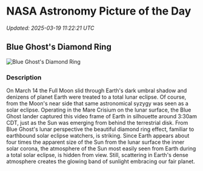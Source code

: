 # NASA Astronomy Picture of the Day

_Updated: 2025-03-19 11:22:21 UTC_

## Blue Ghost's Diamond Ring

![Blue Ghost's Diamond Ring](https://apod.nasa.gov/apod/image/2503/eclipse-shot-from-blue-ghost-crop1024.jpg)

### Description

On March 14 the Full Moon slid through Earth's dark umbral shadow and denizens of planet Earth were treated to a total lunar eclipse. Of course, from the Moon's near side that same astronomical syzygy was seen as a solar eclipse. Operating in the Mare Crisium on the lunar surface, the Blue Ghost lander captured this video frame of Earth in silhouette around 3:30am CDT, just as the Sun was emerging from behind the terrestrial disk. From Blue Ghost's lunar perspective the beautiful diamond ring effect, familiar to earthbound solar eclipse watchers, is striking. Since Earth appears about four times the apparent size of the Sun from the lunar surface the inner solar corona, the atmosphere of the Sun most easily seen from Earth during a total solar eclipse, is hidden from view. Still, scattering in Earth's dense atmosphere creates the glowing band of sunlight embracing our fair planet.
